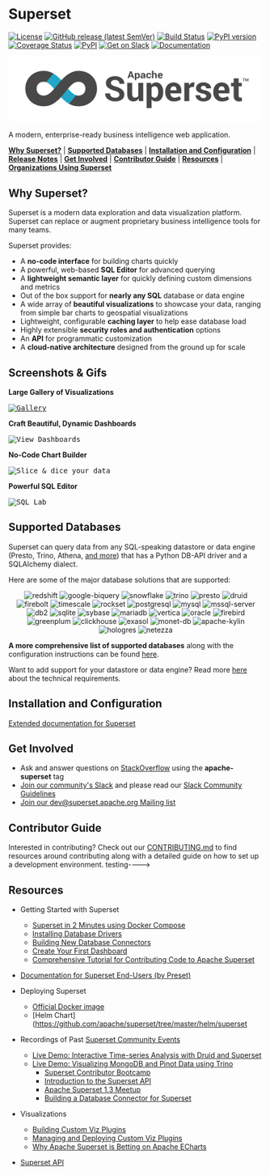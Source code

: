 <!--
Licensed to the Apache Software Foundation (ASF) under one
or more contributor license agreements.  See the NOTICE file
distributed with this work for additional information
regarding copyright ownership.  The ASF licenses this file
to you under the Apache License, Version 2.0 (the
"License"); you may not use this file except in compliance
with the License.  You may obtain a copy of the License at

  http://www.apache.org/licenses/LICENSE-2.0

Unless required by applicable law or agreed to in writing,
software distributed under the License is distributed on an
"AS IS" BASIS, WITHOUT WARRANTIES OR CONDITIONS OF ANY
KIND, either express or implied.  See the License for the
specific language governing permissions and limitations
under the License.
-->

# Superset

[![License](https://img.shields.io/badge/License-Apache%202.0-blue.svg)](https://opensource.org/licenses/Apache-2.0)
[![GitHub release (latest SemVer)](https://img.shields.io/github/v/release/apache/superset?sort=semver)](https://github.com/apache/superset/tree/latest)
[![Build Status](https://github.com/apache/superset/workflows/Python/badge.svg)](https://github.com/apache/superset/actions)
[![PyPI version](https://badge.fury.io/py/apache-superset.svg)](https://badge.fury.io/py/apache-superset)
[![Coverage Status](https://codecov.io/github/apache/superset/coverage.svg?branch=master)](https://codecov.io/github/apache/superset)
[![PyPI](https://img.shields.io/pypi/pyversions/apache-superset.svg?maxAge=2592000)](https://pypi.python.org/pypi/apache-superset)
[![Get on Slack](https://img.shields.io/badge/slack-join-orange.svg)](https://join.slack.com/t/apache-superset/shared_invite/zt-uxbh5g36-AISUtHbzOXcu0BIj7kgUaw)
[![Documentation](https://img.shields.io/badge/docs-apache.org-blue.svg)](https://superset.apache.org)

<img
  src="https://github.com/apache/superset/raw/master/superset-frontend/src/assets/branding/superset-logo-horiz-apache.png"
  alt="Superset"
  width="500"
/>

A modern, enterprise-ready business intelligence web application.

[**Why Superset?**](#why-superset) |
[**Supported Databases**](#supported-databases) |
[**Installation and Configuration**](#installation-and-configuration) |
[**Release Notes**](RELEASING/README.md#release-notes-for-recent-releases) |
[**Get Involved**](#get-involved) |
[**Contributor Guide**](#contributor-guide) |
[**Resources**](#resources) |
[**Organizations Using Superset**](RESOURCES/INTHEWILD.md)

## Why Superset?

Superset is a modern data exploration and data visualization platform. Superset can replace or augment proprietary business intelligence tools for many teams.

Superset provides:

- A **no-code interface** for building charts quickly
- A powerful, web-based **SQL Editor** for advanced querying
- A **lightweight semantic layer** for quickly defining custom dimensions and metrics
- Out of the box support for **nearly any SQL** database or data engine
- A wide array of **beautiful visualizations** to showcase your data, ranging from simple bar charts to geospatial visualizations
- Lightweight, configurable **caching layer** to help ease database load
- Highly extensible **security roles and authentication** options
- An **API** for programmatic customization
- A **cloud-native architecture** designed from the ground up for scale

## Screenshots & Gifs

**Large Gallery of Visualizations**

<kbd><a href="https://superset.apache.org/gallery"><img title="Gallery" src="superset-frontend/src/assets/images/screenshots/gallery.jpg"/></a></kbd><br/>

**Craft Beautiful, Dynamic Dashboards**

<kbd><img title="View Dashboards" src="superset-frontend/src/assets/images/screenshots/slack_dash.jpg"/></kbd><br/>

**No-Code Chart Builder**

<kbd><img title="Slice & dice your data" src="superset-frontend/src/assets/images/screenshots/explore.jpg"/></kbd><br/>

**Powerful SQL Editor**

<kbd><img title="SQL Lab" src="superset-frontend/src/assets/images/screenshots/sql_lab.jpg"/></kbd><br/>

## Supported Databases

Superset can query data from any SQL-speaking datastore or data engine (Presto, Trino, Athena, [and more](https://superset.apache.org/docs/databases/installing-database-drivers/)) that has a Python DB-API driver and a SQLAlchemy dialect.

Here are some of the major database solutions that are supported:

<p align="center">
  <img src="superset-frontend/src/assets/images/redshift.png" alt="redshift" border="0" width="106" height="41"/>
  <img src="superset-frontend/src/assets/images/google-biquery.png" alt="google-biquery" border="0" width="114" height="43"/>
  <img src="superset-frontend/src/assets/images/snowflake.png" alt="snowflake" border="0" width="152" height="46"/>
  <img src="superset-frontend/src/assets/images/trino.png" alt="trino" border="0" width="46" height="46"/>
  <img src="superset-frontend/src/assets/images/presto.png" alt="presto" border="0" width="152" height="46"/>
  <img src="superset-frontend/src/assets/images/druid.png" alt="druid" border="0" width="135" height="37" />
  <img src="superset-frontend/src/assets/images/firebolt.png" alt="firebolt" border="0" width="133" height="21.5" />
  <img src="superset-frontend/src/assets/images/timescale.png" alt="timescale" border="0" width="102" height="26.8" />  
  <img src="superset-frontend/src/assets/images/rockset.png" alt="rockset" border="0" width="125" height="51" />
  <img src="superset-frontend/src/assets/images/postgresql.png" alt="postgresql" border="0" width="132" height="81" />
  <img src="superset-frontend/src/assets/images/mysql.png" alt="mysql" border="0" width="119" height="62" />
  <img src="superset-frontend/src/assets/images/mssql-server.png" alt="mssql-server" border="0" width="93" height="74" />
  <img src="superset-frontend/src/assets/images/db2.png" alt="db2" border="0" width="62" height="62" />
  <img src="superset-frontend/src/assets/images/sqlite.png" alt="sqlite" border="0" width="102" height="45" />
  <img src="superset-frontend/src/assets/images/sybase.png" alt="sybase" border="0" width="128" height="47" />
  <img src="superset-frontend/src/assets/images/mariadb.png" alt="mariadb" border="0" width="83" height="63" />
  <img src="superset-frontend/src/assets/images/vertica.png" alt="vertica" border="0" width="128" height="40" />
  <img src="superset-frontend/src/assets/images/oracle.png" alt="oracle" border="0" width="121" height="66" />
  <img src="superset-frontend/src/assets/images/firebird.png" alt="firebird" border="0" width="86" height="56" />
  <img src="superset-frontend/src/assets/images/greenplum.png" alt="greenplum" border="0" width="140" height="45" />
  <img src="superset-frontend/src/assets/images/clickhouse.png" alt="clickhouse" border="0" width="133" height="34" />
  <img src="superset-frontend/src/assets/images/exasol.png" alt="exasol" border="0" width="106" height="59" />
  <img src="superset-frontend/src/assets/images/monet-db.png" alt="monet-db" border="0" width="106" height="46" />
  <img src="superset-frontend/src/assets/images/apache-kylin.png" alt="apache-kylin" border="0" width="56" height="64"/>
  <img src="superset-frontend/src/assets/images/hologres.png" alt="hologres" border="0" width="71" height="64"/>
  <img src="superset-frontend/src/assets/images/netezza.png" alt="netezza" border="0" width="64" height="64"/>
</p>

**A more comprehensive list of supported databases** along with the configuration instructions can be found
[here](https://superset.apache.org/docs/databases/installing-database-drivers).

Want to add support for your datastore or data engine? Read more [here](https://superset.apache.org/docs/frequently-asked-questions#does-superset-work-with-insert-database-engine-here) about the technical requirements.

## Installation and Configuration

[Extended documentation for Superset](https://superset.apache.org/docs/installation/installing-superset-using-docker-compose)

## Get Involved

- Ask and answer questions on [StackOverflow](https://stackoverflow.com/questions/tagged/apache-superset) using the **apache-superset** tag
- [Join our community's Slack](https://join.slack.com/t/apache-superset/shared_invite/zt-uxbh5g36-AISUtHbzOXcu0BIj7kgUaw)
  and please read our [Slack Community Guidelines](https://github.com/apache/superset/blob/master/CODE_OF_CONDUCT.md#slack-community-guidelines)
- [Join our dev@superset.apache.org Mailing list](https://lists.apache.org/list.html?dev@superset.apache.org)

## Contributor Guide

Interested in contributing? Check out our
[CONTRIBUTING.md](https://github.com/apache/superset/blob/master/CONTRIBUTING.md)
to find resources around contributing along with a detailed guide on
how to set up a development environment.
testing---->

## Resources

- Getting Started with Superset
  - [Superset in 2 Minutes using Docker Compose](https://superset.apache.org/docs/installation/installing-superset-using-docker-compose#installing-superset-locally-using-docker-compose)
  - [Installing Database Drivers](https://superset.apache.org/docs/databases/dockeradddrivers)
  - [Building New Database Connectors](https://preset.io/blog/building-database-connector/)
  - [Create Your First Dashboard](https://superset.apache.org/docs/creating-charts-dashboards/first-dashboard)
  - [Comprehensive Tutorial for Contributing Code to Apache Superset
](https://preset.io/blog/tutorial-contributing-code-to-apache-superset/)
- [Documentation for Superset End-Users (by Preset)](https://docs.preset.io/docs/terminology)
- Deploying Superset
  - [Official Docker image](https://hub.docker.com/r/apache/superset)
  - [Helm Chart](https://github.com/apache/superset/tree/master/helm/superset
- Recordings of Past [Superset Community Events](https://preset.io/events)
  - [Live Demo: Interactive Time-series Analysis with Druid and Superset](https://preset.io/events/2021-03-02-interactive-time-series-analysis-with-druid-and-superset/)
  - [Live Demo: Visualizing MongoDB and Pinot Data using Trino](https://preset.io/events/2021-04-13-visualizing-mongodb-and-pinot-data-using-trino/)
	- [Superset Contributor Bootcamp](https://preset.io/events/superset-contributor-bootcamp-dec-21/)
	- [Introduction to the Superset API](https://preset.io/events/introduction-to-the-superset-api/)
	- [Apache Superset 1.3 Meetup](https://preset.io/events/apache-superset-1-3/)
	- [Building a Database Connector for Superset](https://preset.io/events/2021-02-16-building-a-database-connector-for-superset/)
- Visualizations
  - [Building Custom Viz Plugins](https://superset.apache.org/docs/installation/building-custom-viz-plugins)
  - [Managing and Deploying Custom Viz Plugins](https://medium.com/nmc-techblog/apache-superset-manage-custom-viz-plugins-in-production-9fde1a708e55)
  - [Why Apache Superset is Betting on Apache ECharts](https://preset.io/blog/2021-4-1-why-echarts/)

- [Superset API](https://superset.apache.org/docs/rest-api)
